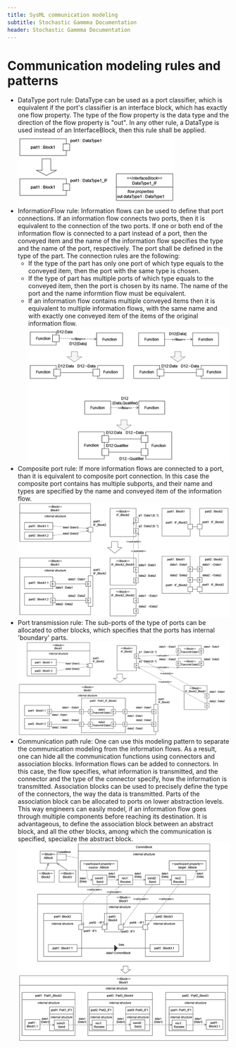 ```yaml
---
title: SysML communication modeling
subtitle: Stochastic Gammma Documentation
header: Stochastic Gammma Documentation
---
```



# Communication modeling rules and patterns

  - DataType port rule: DataType can be used as a port classifier, which is equivalent if the port's classifier is an interface block, which has exactly one flow property. The type of the flow property is the data type and the direction of the flow property is "out". In any other rule, a DataType is used instead of an InterfaceBlock, then this rule shall be applied.
 ![alt text](image-8.png)
  - InformationFlow rule: Information flows can be used to define that port connections. If an information flow connects two ports, then it is equivalent to the connection of the two ports. If one or both end of the information flow is connected to a part instead of a port, then the conveyed item and the name of the information flow specifies the type and the name of the port, respectively. The port shall be defined in the type of the part. The connection rules are the following:
     - If the type of the part has only one port of which type equals to the conveyed item, then the port with the same type is chosen.
     - If the type of part has multiple ports of which type equals to the conveyed item, then the port is chosen by its name. The name of the port and the name informtion flow must be equivalent.
     - If an information flow contains multiple conveyed items then it is equivalent to multiple information flows, with the same name and with exactly one conveyed item of the items of the original information flow.
 ![alt text](image-9.png)
  - Composite port rule: If more information flows are connected to a port, than it is equivalent to composite port connection. In this case the composite port contains has multiple subports, and their name and types are specified by the name and conveyed item of the information flow.
 ![alt text](image-10.png)
  - Port transmission rule: The sub-ports of the type of ports can be allocated to other blocks, which specifies that the ports has internal 'boundary' parts.
 ![alt text](image-11.png)
  - Communication path rule: One can use this modeling pattern to separate the communication modeling from the information flows. As a result, one can hide all the communication functions using connectors and association blocks. Information flows can be added to connectors. In this case, the flow specifies, what information is transmitted, and the connector and the type of the connector specify, how the information is transmitted. Association blocks can be used to precisely define the type of the connectors, the way the data is transmitted. Parts of the association block can be allocated to ports on lower abstraction levels. This way engineers can easily model, if an information flow goes through multiple components before reaching its destination. It is advantageous, to define the association block between an abstract block, and all the other blocks, among which the communication is specified,  specialize the abstract block.
 ![alt text](image-12.png)
